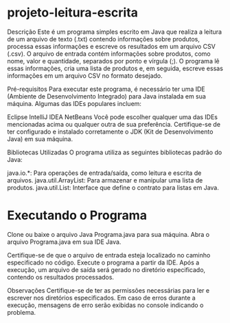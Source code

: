 # projeto-leitura-escrita

Descrição
Este é um programa simples escrito em Java que realiza a leitura de um arquivo de texto (.txt) contendo informações sobre produtos, processa essas informações e escreve os resultados em um arquivo CSV (.csv). O arquivo de entrada contém informações sobre produtos, como nome, valor e quantidade, separados por ponto e vírgula (;). O programa lê essas informações, cria uma lista de produtos e, em seguida, escreve essas informações em um arquivo CSV no formato desejado.

Pré-requisitos
Para executar este programa, é necessário ter uma IDE (Ambiente de Desenvolvimento Integrado) para Java instalada em sua máquina. Algumas das IDEs populares incluem:

Eclipse
IntelliJ IDEA
NetBeans
Você pode escolher qualquer uma das IDEs mencionadas acima ou qualquer outra de sua preferência. Certifique-se de ter configurado e instalado corretamente o JDK (Kit de Desenvolvimento Java) em sua máquina.

Bibliotecas Utilizadas
O programa utiliza as seguintes bibliotecas padrão do Java:

java.io.*: Para operações de entrada/saída, como leitura e escrita de arquivos.
java.util.ArrayList: Para armazenar e manipular uma lista de produtos.
java.util.List: Interface que define o contrato para listas em Java.

# Executando o Programa
Clone ou baixe o arquivo Java Programa.java para sua máquina.
Abra o arquivo Programa.java em sua IDE Java.

Certifique-se de que o arquivo de entrada esteja localizado no caminho especificado no código. Execute o programa a partir da IDE. Após a execução, um arquivo de saída será gerado no diretório especificado, contendo os resultados processados.

Observações
Certifique-se de ter as permissões necessárias para ler e escrever nos diretórios especificados.
Em caso de erros durante a execução, mensagens de erro serão exibidas no console indicando o problema.
